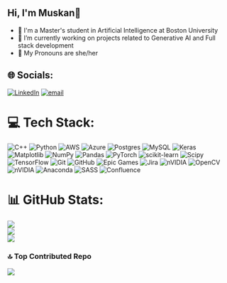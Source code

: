 ## Hi, I'm Muskan👋

<!--
**MuskanJindal25/MuskanJindal25** is a ✨ _special_ ✨ repository because its `README.md` (this file) appears on your GitHub profile.

Here are some ideas to get you started:

- 🔭 I’m currently working on ...
- 🌱 I’m currently learning ...
- 👯 I’m looking to collaborate on ...
- 🤔 I’m looking for help with ...
- 💬 Ask me about ...
- 📫 How to reach me: ...
- 😄 Pronouns: ...
- ⚡ Fun fact: ...
-->

- 🔭 I'm a Master's student in Artificial Intelligence at Boston University
- 🌱 I’m currently working on projects related to Generative AI and Full stack development
- 💬 My Pronouns are she/her


## 🌐 Socials:
[![LinkedIn](https://img.shields.io/badge/LinkedIn-%230077B5.svg?logo=linkedin&logoColor=white)](https://linkedin.com/in/https://www.linkedin.com/in/muskandeep-jindal/) [![email](https://img.shields.io/badge/Email-D14836?logo=gmail&logoColor=white)](mailto:mjindal.us@gmail.com) 

# 💻 Tech Stack:
![C++](https://img.shields.io/badge/c++-%2300599C.svg?style=flat&logo=c%2B%2B&logoColor=white) ![Python](https://img.shields.io/badge/python-3670A0?style=flat&logo=python&logoColor=ffdd54) ![AWS](https://img.shields.io/badge/AWS-%23FF9900.svg?style=flat&logo=amazon-aws&logoColor=white) ![Azure](https://img.shields.io/badge/azure-%230072C6.svg?style=flat&logo=microsoftazure&logoColor=white) ![Postgres](https://img.shields.io/badge/postgres-%23316192.svg?style=flat&logo=postgresql&logoColor=white) ![MySQL](https://img.shields.io/badge/mysql-4479A1.svg?style=flat&logo=mysql&logoColor=white) ![Keras](https://img.shields.io/badge/Keras-%23D00000.svg?style=flat&logo=Keras&logoColor=white) ![Matplotlib](https://img.shields.io/badge/Matplotlib-%23ffffff.svg?style=flat&logo=Matplotlib&logoColor=black) ![NumPy](https://img.shields.io/badge/numpy-%23013243.svg?style=flat&logo=numpy&logoColor=white) ![Pandas](https://img.shields.io/badge/pandas-%23150458.svg?style=flat&logo=pandas&logoColor=white) ![PyTorch](https://img.shields.io/badge/PyTorch-%23EE4C2C.svg?style=flat&logo=PyTorch&logoColor=white) ![scikit-learn](https://img.shields.io/badge/scikit--learn-%23F7931E.svg?style=flat&logo=scikit-learn&logoColor=white) ![Scipy](https://img.shields.io/badge/SciPy-%230C55A5.svg?style=flat&logo=scipy&logoColor=%white) ![TensorFlow](https://img.shields.io/badge/TensorFlow-%23FF6F00.svg?style=flat&logo=TensorFlow&logoColor=white) ![Git](https://img.shields.io/badge/git-%23F05033.svg?style=flat&logo=git&logoColor=white) ![GitHub](https://img.shields.io/badge/github-%23121011.svg?style=flat&logo=github&logoColor=white) ![Epic Games](https://img.shields.io/badge/epicgames-%23313131.svg?style=flat&logo=epicgames&logoColor=white) ![Jira](https://img.shields.io/badge/jira-%230A0FFF.svg?style=flat&logo=jira&logoColor=white) ![nVIDIA](https://img.shields.io/badge/nVIDIA-%2376B900.svg?style=flat&logo=nVIDIA&logoColor=white) ![OpenCV](https://img.shields.io/badge/opencv-%23white.svg?style=flat&logo=opencv&logoColor=white) ![nVIDIA](https://img.shields.io/badge/cuda-000000.svg?style=flat&logo=nVIDIA&logoColor=green) ![Anaconda](https://img.shields.io/badge/Anaconda-%2344A833.svg?style=flat&logo=anaconda&logoColor=white) ![SASS](https://img.shields.io/badge/SASS-hotpink.svg?style=flat&logo=SASS&logoColor=white) ![Confluence](https://img.shields.io/badge/confluence-%23172BF4.svg?style=flat&logo=confluence&logoColor=white)
# 📊 GitHub Stats:
![](https://github-readme-stats.vercel.app/api?username=MuskanJindal25&theme=vue-dark&hide_border=false&include_all_commits=false&count_private=false)<br/>
![](https://nirzak-streak-stats.vercel.app/?user=MuskanJindal25&theme=vue-dark&hide_border=false)<br/>
![](https://github-readme-stats.vercel.app/api/top-langs/?username=MuskanJindal25&theme=vue-dark&hide_border=false&include_all_commits=false&count_private=false&layout=compact)

### 🔝 Top Contributed Repo
![](https://github-contributor-stats.vercel.app/api?username=MuskanJindal25&limit=5&theme=dark&combine_all_yearly_contributions=true)

<!-- Proudly created with GPRM ( https://gprm.itsvg.in ) -->
